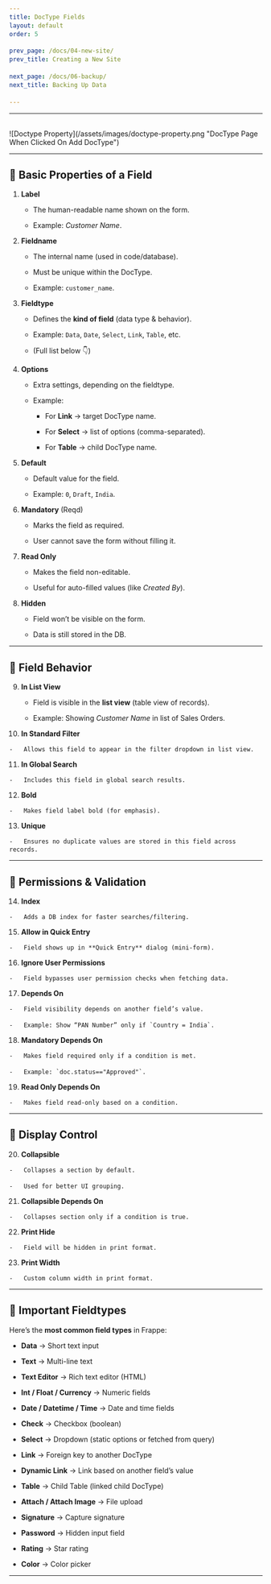 ```yaml
---
title: DocType Fields
layout: default
order: 5

prev_page: /docs/04-new-site/
prev_title: Creating a New Site

next_page: /docs/06-backup/
next_title: Backing Up Data

---
```





----------


<br>
![Doctype Property](/assets/images/doctype-property.png "DocType Page When Clicked On Add DocType")

----------

## 🔹 Basic Properties of a Field

1.  **Label**

    -   The human-readable name shown on the form.

    -   Example: _Customer Name_.

2.  **Fieldname**

    -   The internal name (used in code/database).

    -   Must be unique within the DocType.

    -   Example: `customer_name`.

3.  **Fieldtype**

    -   Defines the **kind of field** (data type & behavior).

    -   Example: `Data`, `Date`, `Select`, `Link`, `Table`, etc.

    -   (Full list below 👇)

4.  **Options**

    -   Extra settings, depending on the fieldtype.

    -   Example:

        -   For **Link** → target DocType name.

        -   For **Select** → list of options (comma-separated).

        -   For **Table** → child DocType name.

5.  **Default**

    -   Default value for the field.

    -   Example: `0`, `Draft`, `India`.

6.  **Mandatory** (Reqd)

    -   Marks the field as required.

    -   User cannot save the form without filling it.

7.  **Read Only**

    -   Makes the field non-editable.

    -   Useful for auto-filled values (like _Created By_).

8.  **Hidden**

    -   Field won’t be visible on the form.

    -   Data is still stored in the DB.


----------

## 🔹 Field Behavior

9.  **In List View**

    -   Field is visible in the **list view** (table view of records).

    -   Example: Showing _Customer Name_ in list of Sales Orders.

10.  **In Standard Filter**

    -   Allows this field to appear in the filter dropdown in list view.

11.  **In Global Search**

    -   Includes this field in global search results.

12.  **Bold**

    -   Makes field label bold (for emphasis).

13.  **Unique**

    -   Ensures no duplicate values are stored in this field across records.


----------

## 🔹 Permissions & Validation

14.  **Index**

    -   Adds a DB index for faster searches/filtering.

15.  **Allow in Quick Entry**

    -   Field shows up in **Quick Entry** dialog (mini-form).

16.  **Ignore User Permissions**

    -   Field bypasses user permission checks when fetching data.

17.  **Depends On**

    -   Field visibility depends on another field’s value.

    -   Example: Show “PAN Number” only if `Country = India`.

18.  **Mandatory Depends On**

    -   Makes field required only if a condition is met.

    -   Example: `doc.status=="Approved"`.

19.  **Read Only Depends On**

    -   Makes field read-only based on a condition.


----------

## 🔹 Display Control

20.  **Collapsible**

    -   Collapses a section by default.

    -   Used for better UI grouping.

21.  **Collapsible Depends On**

    -   Collapses section only if a condition is true.

22.  **Print Hide**

    -   Field will be hidden in print format.

23.  **Print Width**

    -   Custom column width in print format.


----------

## 🔹 Important Fieldtypes

Here’s the **most common field types** in Frappe:

-   **Data** → Short text input

-   **Text** → Multi-line text

-   **Text Editor** → Rich text editor (HTML)

-   **Int / Float / Currency** → Numeric fields

-   **Date / Datetime / Time** → Date and time fields

-   **Check** → Checkbox (boolean)

-   **Select** → Dropdown (static options or fetched from query)

-   **Link** → Foreign key to another DocType

-   **Dynamic Link** → Link based on another field’s value

-   **Table** → Child Table (linked child DocType)

-   **Attach / Attach Image** → File upload

-   **Signature** → Capture signature

-   **Password** → Hidden input field

-   **Rating** → Star rating

-   **Color** → Color picker


----------
